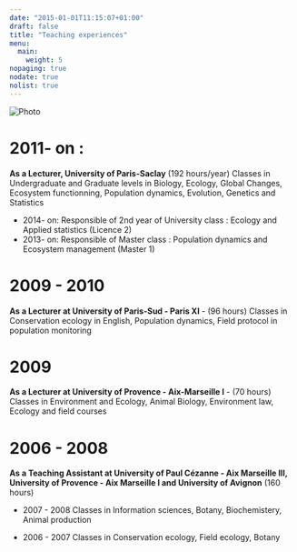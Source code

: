 ```yaml
---
date: "2015-01-01T11:15:07+01:00"
draft: false
title: "Teaching experiences"
menu:
  main:
    weight: 5
nopaging: true
nodate: true
nolist: true
---
```

![Photo](/13.jpg)

# 2011- on :
**As a Lecturer, University of Paris-Saclay** (192 hours/year)
Classes in Undergraduate and Graduate levels in Biology, Ecology, Global Changes, Ecosystem functionning, Population dynamics, Evolution, Genetics and Statistics

* 2014- on: Responsible of 2nd year of University class : Ecology and Applied statistics (Licence 2)
* 2013- on: Responsible of Master class : Population dynamics and Ecosystem management (Master 1)


# 2009 - 2010
**As a Lecturer at University of Paris-Sud - Paris XI** - (96 hours)
Classes in Conservation ecology in English, Population dynamics, Field protocol in population monitoring 


# 2009
**As a Lecturer at University of Provence - Aix-Marseille I** - (70 hours)
Classes in Environment and Ecology, Animal Biology, Environment law, Ecology and field courses


# 2006 - 2008
**As a Teaching Assistant at University of Paul Cézanne - Aix Marseille III, University of Provence - Aix Marseille I and University of Avignon** (160 hours)

* 2007 - 2008 
Classes in Information sciences,  Botany, Biochemistery,  Animal production

* 2006 - 2007 
Classes in Conservation ecology,  Field ecology, Botany 